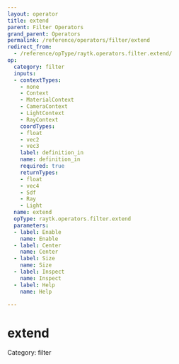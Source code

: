 ```yaml
---
layout: operator
title: extend
parent: Filter Operators
grand_parent: Operators
permalink: /reference/operators/filter/extend
redirect_from:
  - /reference/opType/raytk.operators.filter.extend/
op:
  category: filter
  inputs:
  - contextTypes:
    - none
    - Context
    - MaterialContext
    - CameraContext
    - LightContext
    - RayContext
    coordTypes:
    - float
    - vec2
    - vec3
    label: definition_in
    name: definition_in
    required: true
    returnTypes:
    - float
    - vec4
    - Sdf
    - Ray
    - Light
  name: extend
  opType: raytk.operators.filter.extend
  parameters:
  - label: Enable
    name: Enable
  - label: Center
    name: Center
  - label: Size
    name: Size
  - label: Inspect
    name: Inspect
  - label: Help
    name: Help

---
```


# extend

Category: filter

